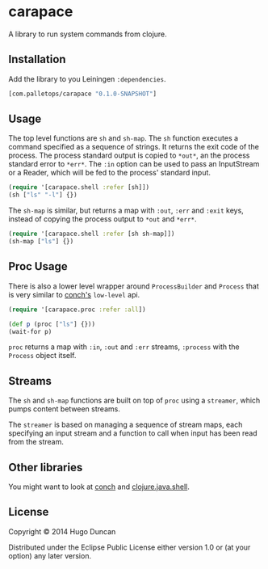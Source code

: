 # carapace

A library to run system commands from clojure.

## Installation

Add the library to you Leiningen `:dependencies`.

```clj
[com.palletops/carapace "0.1.0-SNAPSHOT"]
```

## Usage

The top level functions are `sh` and `sh-map`.  The `sh` function
executes a command specified as a sequence of strings.  It returns the
exit code of the process.  The process standard output is copied to
`*out*`, an the process standard error to `*err*`.  The `:in` option
can be used to pass an InputStream or a Reader, which will be fed to
the process' standard input.

```clj
(require '[carapace.shell :refer [sh]])
(sh ["ls" "-l"] {})
```

The `sh-map` is similar, but returns a map with `:out`, `:err` and
`:exit` keys, instead of copying the process output to `*out` and
`*err*`.

```clj
(require '[carapace.shell :refer [sh sh-map]])
(sh-map ["ls"] {})
```

## Proc Usage

There is also a lower level wrapper around `ProcessBuilder` and
`Process` that is very similar to [conch's][conch] `low-level` api.

```clj
(require '[carapace.proc :refer :all])

(def p (proc ["ls"] {}))
(wait-for p)
```

`proc` returns a map with `:in`, `:out` and `:err` streams, `:process`
with the `Process` object itself.

## Streams

The `sh` and `sh-map` functions are built on top of `proc` using a
`streamer`, which pumps content between streams.

The `streamer` is based on managing a sequence of stream maps, each
specifying an input stream and a function to call when input has been
read from the stream.

## Other libraries

You might want to look at [conch][conch] and [clojure.java.shell][clojure.java.shell].

## License

Copyright © 2014 Hugo Duncan

Distributed under the Eclipse Public License either version 1.0 or (at
your option) any later version.

[conch]: https://github.com/raynes/conch "Conch"
[clojure.java.shell]: https://github.com/clojure/clojure/blob/master/src/clj/clojure/java/shell.clj "clojure.java.shell"
